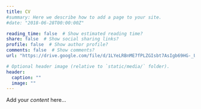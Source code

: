 ```yaml
---
title: CV
#summary: Here we describe how to add a page to your site.
#date: "2018-06-28T00:00:00Z"

reading_time: false  # Show estimated reading time?
share: false  # Show social sharing links?
profile: false  # Show author profile?
comments: false  # Show comments?
url: "https://drive.google.com/file/d/1LYeLRBnME7fPLZGIsbt7AsIgb69HG-_U/view?usp=sharing"

# Optional header image (relative to `static/media/` folder).
header:
  caption: ""
  image: ""
---
```


Add your *content* here...

